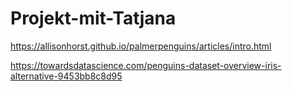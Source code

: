 # Projekt-mit-Tatjana
https://allisonhorst.github.io/palmerpenguins/articles/intro.html


https://towardsdatascience.com/penguins-dataset-overview-iris-alternative-9453bb8c8d95
